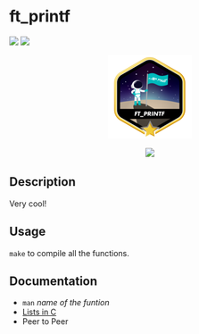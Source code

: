 # ft_printf

![](https://img.shields.io/badge/Language-C-blue)
![](https://img.shields.io/badge/School-42-black)

<p align=center>
  <img src="https://github.com/caroldaniel/caroldaniel-utils/blob/6b25474bf78299bc7cded8a9c423eebf35fb1d75/ft_printfm.png"/>
</p>
<p align="center">
 <img src="https://img.shields.io/badge/Puntuation-100%2F100-brightgreen">
</p>

## Description

Very cool!

## Usage

``make`` to compile all the functions.

## Documentation

* ``man`` *name of the funtion*
* [Lists in C](https://www.cprogramming.com/tutorial/c/lesson15.html)
* Peer to Peer